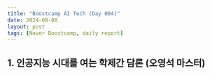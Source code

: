 ```yaml
---
title: "Boostcamp AI Tech (Day 004)"
date: 2024-08-08
layout: post
tags: [Naver Boostcamp, daily report]
---
```

## 1. 인공지능 시대를 여는 학제간 담론 (오영석 마스터)
